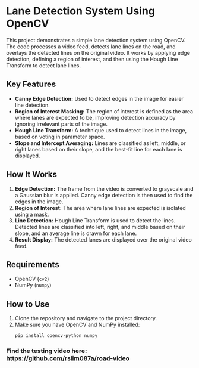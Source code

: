 # Lane Detection System Using OpenCV

This project demonstrates a simple lane detection system using OpenCV. The code processes a video feed, detects lane lines on the road, and overlays the detected lines on the original video. It works by applying edge detection, defining a region of interest, and then using the Hough Line Transform to detect lane lines.

## Key Features

- **Canny Edge Detection:** Used to detect edges in the image for easier line detection.
- **Region of Interest Masking:** The region of interest is defined as the area where lanes are expected to be, improving detection accuracy by ignoring irrelevant parts of the image.
- **Hough Line Transform:** A technique used to detect lines in the image, based on voting in parameter space.
- **Slope and Intercept Averaging:** Lines are classified as left, middle, or right lanes based on their slope, and the best-fit line for each lane is displayed.

## How It Works

1. **Edge Detection:** The frame from the video is converted to grayscale and a Gaussian blur is applied. Canny edge detection is then used to find the edges in the image.
2. **Region of Interest:** The area where lane lines are expected is isolated using a mask.
3. **Line Detection:** Hough Line Transform is used to detect the lines. Detected lines are classified into left, right, and middle based on their slope, and an average line is drawn for each lane.
4. **Result Display:** The detected lanes are displayed over the original video feed.

## Requirements

- OpenCV (`cv2`)
- NumPy (`numpy`)

## How to Use

1. Clone the repository and navigate to the project directory.
2. Make sure you have OpenCV and NumPy installed:
   ```bash
   pip install opencv-python numpy

### Find the testing video here: https://github.com/rslim087a/road-video
